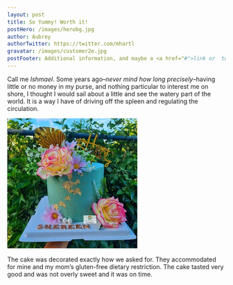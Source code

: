 ```yaml
---
layout: post
title: So Yummy! Worth it!
postHero: /images/herobg.jpg
author: Aubrey
authorTwitter: https://twitter.com/mhartl
gravatar: /images/customer2e.jpg
postFooter: Additional information, and maybe a <a href="#">link or  two</a>
---
```


Call me *Ishmael*. Some years ago–*never mind how long
precisely*–having little or no money in my purse, and nothing
particular to interest me on shore, I thought I would sail about a
little
and see the watery part of the world. It is a way I have of driving
off
the spleen and regulating the circulation.

<img class="pull-left" src="/images/cakeT2.jpg" alt="cake">

The cake was decorated exactly how we asked for. They accommodated for mine and my mom’s gluten-free dietary restriction. The cake tasted very good and was not overly sweet and it was on time.